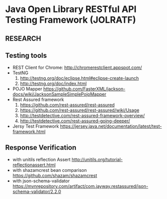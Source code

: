 Java Open Library RESTful API Testing Framework (JOLRATF)
=========================================================


RESEARCH
--------

Testing tools
-------------

  * REST Client for Chrome: http://chromerestclient.appspot.com/
  * TestNG 
    1. http://testng.org/doc/eclipse.html#eclipse-create-launch
    2. http://testng.org/doc/index.html
  * POJO Mapper https://github.com/FasterXML/jackson-docs/wiki/JacksonSampleSimplePojoMapper
  * Rest Assured framework 
    1. https://github.com/rest-assured/rest-assured
    2. https://github.com/rest-assured/rest-assured/wiki/Usage
    3. http://testdetective.com/rest-assured-framework-overview/ 
    4. http://testdetective.com/rest-assured-going-deeper/
  * Jersy Test Framework https://jersey.java.net/documentation/latest/test-framework.html

Response Verification 
---------------------

  * with unitils reflection Assert http://unitils.org/tutorial-reflectionassert.html
  * with shazamcrest bean comparison https://github.com/shazam/shazamcrest
  * with json-schema-validator https://mvnrepository.com/artifact/com.jayway.restassured/json-schema-validator/2.2.0
